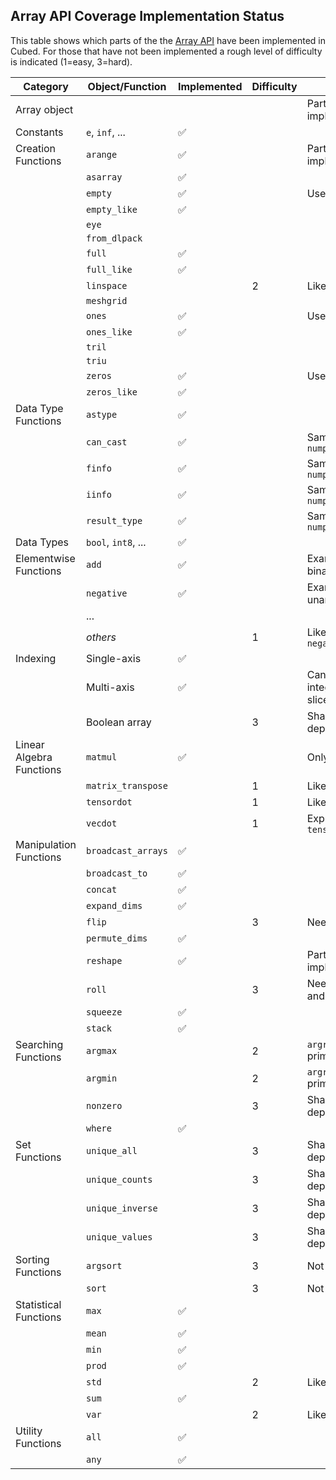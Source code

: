 ## Array API Coverage Implementation Status

This table shows which parts of the the [Array API](https://data-apis.org/array-api/latest/API_specification/index.html) have been implemented in Cubed. For those that have not been implemented a rough level of difficulty is indicated (1=easy, 3=hard).

| Category                 | Object/Function     | Implemented        | Difficulty | Notes                         |
| ------------------------ | ------------------- | ------------------ | ---------- | ----------------------------- |
| Array object             |                     |                    |            | Partial implementation        |
| Constants                | `e`, `inf`, ...     | :white_check_mark: |            |                               |
| Creation Functions       | `arange`            | :white_check_mark: |            | Partial implementation        |
|                          | `asarray`           | :white_check_mark: |            |                               |
|                          | `empty`             | :white_check_mark: |            | Uses `full`                   |
|                          | `empty_like`        | :white_check_mark: |            |                               |
|                          | `eye`               |                    |            |                               |
|                          | `from_dlpack`       |                    |            |                               |
|                          | `full`              | :white_check_mark: |            |                               |
|                          | `full_like`         | :white_check_mark: |            |                               |
|                          | `linspace`          |                    | 2          | Like `arange`                 |
|                          | `meshgrid`          |                    |            |                               |
|                          | `ones`              | :white_check_mark: |            | Uses `full`                   |
|                          | `ones_like`         | :white_check_mark: |            |                               |
|                          | `tril`              |                    |            |                               |
|                          | `triu`              |                    |            |                               |
|                          | `zeros`             | :white_check_mark: |            | Uses `full`                   |
|                          | `zeros_like`        | :white_check_mark: |            |                               |
| Data Type Functions      | `astype`            | :white_check_mark: |            |                               |
|                          | `can_cast`          | :white_check_mark: |            | Same as `numpy.array_api`     |
|                          | `finfo`             | :white_check_mark: |            | Same as `numpy.array_api`     |
|                          | `iinfo`             | :white_check_mark: |            | Same as `numpy.array_api`     |
|                          | `result_type`       | :white_check_mark: |            | Same as `numpy.array_api`     |
| Data Types               | `bool`, `int8`, ... | :white_check_mark: |            |                               |
| Elementwise Functions    | `add`               | :white_check_mark: |            | Example of a binary function  |
|                          | `negative`          | :white_check_mark: |            | Example of a unary function   |
|                          | ...                 |                    |            |                               |
|                          | _others_            |                    | 1          | Like `add` or `negative`      |
| Indexing                 | Single-axis         | :white_check_mark: |            |                               |
|                          | Multi-axis          | :white_check_mark: |            | Can't mix integers and slices |
|                          | Boolean array       |                    | 3          | Shape is data dependent       |
| Linear Algebra Functions | `matmul`            | :white_check_mark: |            | Only 2D case                  |
|                          | `matrix_transpose`  |                    | 1          | Like Dask                     |
|                          | `tensordot`         |                    | 1          | Like Dask                     |
|                          | `vecdot`            |                    | 1          | Express using `tensordot`     |
| Manipulation Functions   | `broadcast_arrays`  | :white_check_mark: |            |                               |
|                          | `broadcast_to`      | :white_check_mark: |            |                               |
|                          | `concat`            | :white_check_mark: |            |                               |
|                          | `expand_dims`       | :white_check_mark: |            |                               |
|                          | `flip`              |                    | 3          | Needs indexing                |
|                          | `permute_dims`      | :white_check_mark: |            |                               |
|                          | `reshape`           | :white_check_mark: |            | Partial implementation        |
|                          | `roll`              |                    | 3          | Needs `concat` and `reshape`  |
|                          | `squeeze`           | :white_check_mark: |            |                               |
|                          | `stack`             | :white_check_mark: |            |                               |
| Searching Functions      | `argmax`            |                    | 2          | `argreduction` primitive      |
|                          | `argmin`            |                    | 2          | `argreduction` primitive      |
|                          | `nonzero`           |                    | 3          | Shape is data dependent       |
|                          | `where`             | :white_check_mark: |            |                               |
| Set Functions            | `unique_all`        |                    | 3          | Shape is data dependent       |
|                          | `unique_counts`     |                    | 3          | Shape is data dependent       |
|                          | `unique_inverse`    |                    | 3          | Shape is data dependent       |
|                          | `unique_values`     |                    | 3          | Shape is data dependent       |
| Sorting Functions        | `argsort`           |                    | 3          | Not in Dask                   |
|                          | `sort`              |                    | 3          | Not in Dask                   |
| Statistical Functions    | `max`               | :white_check_mark: |            |                               |
|                          | `mean`              | :white_check_mark: |            |                               |
|                          | `min`               | :white_check_mark: |            |                               |
|                          | `prod`              | :white_check_mark: |            |                               |
|                          | `std`               |                    | 2          | Like `mean`                   |
|                          | `sum`               | :white_check_mark: |            |                               |
|                          | `var`               |                    | 2          | Like `mean`                   |
| Utility Functions        | `all`               | :white_check_mark: |            |                               |
|                          | `any`               | :white_check_mark: |            |                               |
